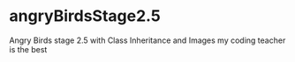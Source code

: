 # angryBirdsStage2.5
Angry Birds stage 2.5 with Class Inheritance and Images
my coding teacher is the best